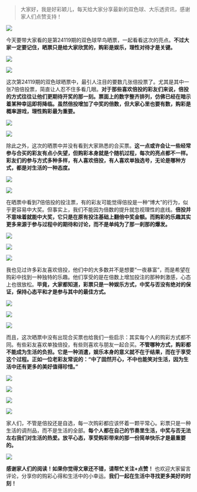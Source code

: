 
> 大家好，我是好彩颖儿，每天给大家分享最新的双色球、大乐透资讯，感谢家人们点赞支持！


![](https://cdn.jsdelivr.net/gh/wangwenjie1314/PicCDN/2024-7-11/1720660897499-image.png)


今天要带大家看的是第24119期的双色球早鸟晒票，一起看看这次的亮点。**不过大家一定要记住，晒票只是给大家欣赏的，购彩是娱乐，理性对待才是关键。**


![](https://cdn.jsdelivr.net/gh/wangwenjie1314/PicCDN/2024-10-17/1729127412496-image.png)

![](https://cdn.jsdelivr.net/gh/wangwenjie1314/PicCDN/2024-10-17/1729127419080-image.png)


这次第24119期的双色球晒票中，最引人注目的要数几张倍投票了。尤其是其中一张7倍倍投票，简直让人忍不住多看几眼。**对于那些喜欢倍投的彩友们来说，倍投的方式往往让他们更期待开奖的那一刻。票面上的数字整齐排列，仿佛已经在暗示着某种幸运即将降临。虽然倍投增加了中奖的倍数，但大家心里也要有数，购彩是概率游戏，理性购彩最为重要。**


![](https://cdn.jsdelivr.net/gh/wangwenjie1314/PicCDN/2024-10-17/1729127426184-image.png)

![](https://cdn.jsdelivr.net/gh/wangwenjie1314/PicCDN/2024-10-17/1729127434122-image.png)



除此之外，这次的晒票中并没有看到大家熟悉的合买票。**这一点或许会让一些经常参与合买的彩友有点小失望，但购彩本身就是个随机过程，每次的亮点都不一样。彩友们的参与方式多种多样，有人喜欢倍投，有人喜欢单独选号，无论是哪种方式，都是对生活的一种态度。**

![](https://cdn.jsdelivr.net/gh/wangwenjie1314/PicCDN/2024-10-17/1729127443401-image.png)




![](https://cdn.jsdelivr.net/gh/wangwenjie1314/PicCDN/2024-10-17/1729127458649-image.png)




在晒票中看到7倍倍投的投注票，有的彩友可能觉得倍投是一种“博大”的行为，似乎更容易中大奖。但事实上，我们不能因为倍数的提升就忽视理性的底线。**倍投并不意味着就能中大奖，它只是在原有投注基础上翻倍中奖金额。而购彩的乐趣其实更多来源于参与过程中的期待和讨论，而不是单纯为了那一刹那的爆发。**


![](https://cdn.jsdelivr.net/gh/wangwenjie1314/PicCDN/2024-10-17/1729127566717-image.png)

![](https://cdn.jsdelivr.net/gh/wangwenjie1314/PicCDN/2024-10-17/1729127557134-image.png)

![](https://cdn.jsdelivr.net/gh/wangwenjie1314/PicCDN/2024-10-17/1729127544128-image.png)



我也见过许多彩友喜欢倍投，他们中的大多数并不是想要“一夜暴富”，而是希望在购彩中找到一种独特的乐趣。他们享受的是在倍数上增加投注的那种刺激感，心态上也很放松。**毕竟，大家都知道，彩票只是一种娱乐方式，中奖与否没有绝对的保证，保持心态平和才是参与其中的最佳方式。**

![](https://cdn.jsdelivr.net/gh/wangwenjie1314/PicCDN/2024-10-17/1729127535758-image.png)

![](https://cdn.jsdelivr.net/gh/wangwenjie1314/PicCDN/2024-10-17/1729127528495-image.png)

![](https://cdn.jsdelivr.net/gh/wangwenjie1314/PicCDN/2024-10-17/1729127516557-image.png)


而且，这次晒票中没有出现合买票也给我们一些启示：其实每个人的购彩方式都不同。有些彩友喜欢单独倍投，有些则喜欢与朋友一起合买。**不管哪种方式，购彩都不能成为生活的负担。它是一种消遣，娱乐本身的意义就不在于结果，而在于享受这个过程。正如一位老彩友常说的：“中了固然开心，不中也能笑对生活，因为生活中还有更多的美好值得珍惜。”**


![](https://cdn.jsdelivr.net/gh/wangwenjie1314/PicCDN/2024-10-17/1729127500590-image.png)

![](https://cdn.jsdelivr.net/gh/wangwenjie1314/PicCDN/2024-10-17/1729127493646-image.png)

![](https://cdn.jsdelivr.net/gh/wangwenjie1314/PicCDN/2024-10-17/1729127486898-image.png)

![](https://cdn.jsdelivr.net/gh/wangwenjie1314/PicCDN/2024-10-17/1729127478296-image.png)



家人们，不管是倍投还是自选，每一次购彩都应该怀着一颗平常心。彩票只是一种生活的调剂品，而不是生活的全部。**每个人都在自己的节奏里生活，中奖与否无法左右我们对生活的热爱。放平心态，享受购彩带来的那一份简单快乐才是最重要的。**

![](https://cdn.jsdelivr.net/gh/wangwenjie1314/PicCDN/2024-10-17/1729127451382-image.png)

**感谢家人们的阅读！如果你觉得文章还不错，请帮忙关注+点赞！** 也欢迎大家留言评论，分享你的购彩心得和生活中的小幸运。**我们一起在生活中寻找更多美好的时刻！**


